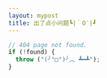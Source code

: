 ```yaml
---
layout: mypost
title: 出了点小问题┗|｀O′|┛ 
---
```


```js
// 404 page not found.
if (!found) {
  throw ("(╯°□°)╯︵ ┻━┻");
}
```


